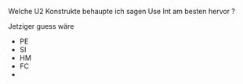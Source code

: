 
Welche U2 Konstrukte behaupte ich sagen Use Int am besten hervor ?

Jetziger guess wäre 
- PE
- SI
- HM
- FC
-